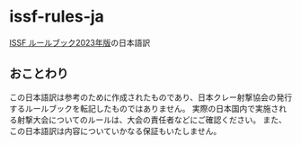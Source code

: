 # issf-rules-ja

[ISSF ルールブック2023年版](https://www.issf-sports.org/getfile.aspx?mod=docf&pane=1&inst=455&file=ISSF_Rule_Book_2023_Approved_Version.pdf)の日本語訳

## おことわり

この日本語訳は参考のために作成されたものであり、日本クレー射撃協会の発行するルールブックを転記したものではありません。
実際の日本国内で実施される射撃大会についてのルールは、大会の責任者などにご確認ください。
また、この日本語訳は内容についていかなる保証もいたしません。
